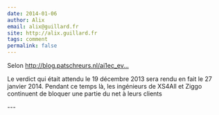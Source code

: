 ```yaml
---
date: 2014-01-06
author: Alix
email: alix@guillard.fr
site: http://alix.guillard.fr
tags: comment
permalink: false
---
```


<p>Selon <a href="http://blog.patschreurs.nl/ai1ec_event/uitspraak-hoger-beroep-brein-vs-ziggo-xs4all/?instance_id=" title="http://blog.patschreurs.nl/ai1ec_event/uitspraak-hoger-beroep-brein-vs-ziggo-xs4all/?instance_id=">http://blog.patschreurs.nl/ai1ec_ev...</a></p>


<p>Le verdict qui était attendu le 19 décembre 2013 sera rendu en fait le 27 janvier 2014. Pendant ce temps là, les ingénieurs de XS4All et Ziggo continuent de bloquer une partie du net à leurs clients</p>
---